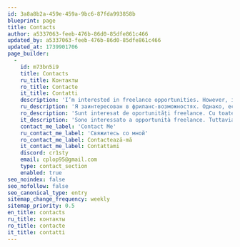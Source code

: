 ```yaml
---
id: 3a8a8b2a-459e-459a-9bc6-87fda993858b
blueprint: page
title: Contacts
author: a5337063-feeb-476b-86d0-85dfe861c466
updated_by: a5337063-feeb-476b-86d0-85dfe861c466
updated_at: 1739901706
page_builder:
  -
    id: m73bn5i9
    title: Contacts
    ru_title: Контакты
    ro_title: Contacte
    it_title: Contatti
    description: 'I’m interested in freelance opportunities. However, if you have other requests or questions, don’t hesitate to contact me.'
    ru_description: 'Я заинтересован в фриланс-возможностях. Однако, если у вас есть другие запросы или вопросы, не стесняйтесь связаться со мной.'
    ro_description: 'Sunt interesat de oportunități freelance. Cu toate acestea, dacă aveți alte cereri sau întrebări, nu ezitați să mă contactați.'
    it_description: 'Sono interessato a opportunità freelance. Tuttavia, se hai altre richieste o domande, non esitare a contattarmi.'
    contact_me_label: 'Contact Me'
    ru_contact_me_label: 'Свяжитесь со мной'
    ro_contact_me_label: Contactează-mă
    it_contact_me_label: Contattami
    discord: cr1sty
    email: cplop95@gmail.com
    type: contact_section
    enabled: true
seo_noindex: false
seo_nofollow: false
seo_canonical_type: entry
sitemap_change_frequency: weekly
sitemap_priority: 0.5
en_title: contacts
ru_title: контакты
ro_title: contacte
it_title: contatti
---
```

